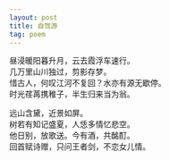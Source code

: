 ```yaml
---
layout: post
title: 自驾游
tag: poem
---
```


昼浸暖阳暮升月，云去霞浮车速行。<br />
几万里山川独过，剪影存梦。<br />
惜古人，何叹江河不复回？水亦有源无歇停。<br />
时光荏苒携稚子，半生归来当为翁。

远山含黛，近景如屏。<br />
树若有知记盛夏，人恁多情忆悲空。<br />
他日别，放歌送。今有酒，共酩酊。<br />
回首赋诗赠，只问王者剑，不恋女儿情。
